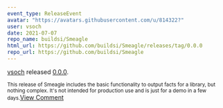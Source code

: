 ```yaml
---
event_type: ReleaseEvent
avatar: "https://avatars.githubusercontent.com/u/814322?"
user: vsoch
date: 2021-07-07
repo_name: buildsi/Smeagle
html_url: https://github.com/buildsi/Smeagle/releases/tag/0.0.0
repo_url: https://github.com/buildsi/Smeagle
---
```


<a href='https://github.com/vsoch' target='_blank'>vsoch</a> released <a href='https://github.com/buildsi/Smeagle/releases/tag/0.0.0' target='_blank'>0.0.0</a>.

<small>This release of Smeagle includes the basic functionality to output facts for a library, but nothing complex. It's not intended for production use and is just for a demo in a few days.</small><a href='https://github.com/buildsi/Smeagle/releases/tag/0.0.0' target='_blank'>View Comment</a>